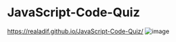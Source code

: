 # JavaScript-Code-Quiz
https://realadif.github.io/JavaScript-Code-Quiz/
![image](https://user-images.githubusercontent.com/90451018/173292422-cf733a6c-e585-4014-8601-90d1fce884c4.png)
